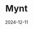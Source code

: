 ---  
layout: startup_page  
title: "Mynt"  
id: "mynt.com"  
permalink: "/myntmynt.com12112024/"  
website: "https://www.mynt.com/en"  
funding_round: "Series B"  
funding_amount: "€22M"  
investors: "Vor Capital, CNI, Incore"  
about: "Mynt provides an AI-based platform for corporate cards and spend management, primarily serving small and medium-sized enterprises (SMEs). Their platform offers features like automated expense tracking, virtual cards, and integrations with accounting apps, aiming to simplify financial management for businesses. Mynt also offers an embedded finance API for third-party integrations."  
markets: "Fintech"  
hq: "Stockholm, Sweden"  
founded_year: "2018"  
linkedin: "https://www.linkedin.com/company/myntab"  
twitter: ""  
instagram: ""  
facebook: "https://www.facebook.com/myntse"  
crunchbase: "https://www.crunchbase.com/organization/mynt-226e"  
pitchbook: "https://pitchbook.com/profiles/company/225793-72"  

date_display: "11-Dec-2024"  
date: "2024-12-11"

# SEO Optimization  
meta_title: "Mynt - Series B Funding (€22M)"  
meta_description: "Mynt, Mynt provides an AI-based platform for corporate cards and spend management, primarily serving small and medium-sized enterprises (SMEs). Their platfo..."  
meta_keywords: "Mynt, Fintech, Series B funding"  
canonical_url: "https://startup.projectstartups.com/myntmynt.com12112024/"  
---